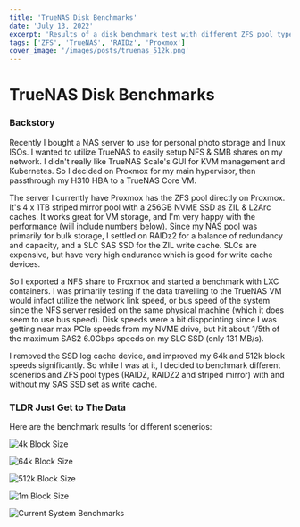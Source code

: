 ```yaml
---
title: 'TrueNAS Disk Benchmarks'
date: 'July 13, 2022'
excerpt: 'Results of a disk benchmark test with different ZFS pool types'
tags: ['ZFS', 'TrueNAS', 'RAIDz', 'Proxmox']
cover_image: '/images/posts/truenas_512k.png'
---
```


# TrueNAS Disk Benchmarks

### Backstory

Recently I bought a NAS server to use for personal photo storage and linux ISOs. I wanted to utilize TrueNAS to easily setup NFS & SMB shares on my network. I didn't really like TrueNAS Scale's GUI for KVM management and Kubernetes. So I decided on Proxmox for my main hypervisor, then passthrough my H310 HBA to a TrueNAS Core VM.

The server I currently have Proxmox has the ZFS pool directly on Proxmox. It's 4 x 1TB striped mirror pool with a 256GB NVME SSD as ZIL & L2Arc caches. It works great for VM storage, and I'm very happy with the performance (will include numbers below). Since my NAS pool was primarily for bulk storage, I settled on RAIDz2 for a balance of redundancy and capacity, and a SLC SAS SSD for the ZIL write cache. SLCs are expensive, but have very high endurance which is good for write cache devices.

So I exported a NFS share to Proxmox and started a benchmark with LXC containers. I was primarily testing if the data travelling to the TrueNAS VM would infact utilize the network link speed, or bus speed of the system since the NFS server resided on the same physical machine (which it does seem to use bus speed). Disk speeds were a bit disppointing since I was getting near max PCIe speeds from my NVME drive, but hit about 1/5th of the maximum SAS2 6.0Gbps speeds on my SLC SSD (only 131 MB/s).

I removed the SSD log cache device, and improved my 64k and 512k block speeds significantly. So while I was at it, I decided to benchmark different scenerios and ZFS pool types (RAIDZ, RAIDZ2 and striped mirror) with and without my SAS SSD set as write cache.

### TLDR Just Get to The Data

Here are the benchmark results for different scenerios:

![4k Block Size](/images/posts/truenas_4k.png)

![64k Block Size](/images/posts/truenas_64k.png)

![512k Block Size](/images/posts/truenas_512k.png)

![1m Block Size](/images/posts/truenas_1m.png)

![Current System Benchmarks](/images/posts/current_system_benchmarks.png)
